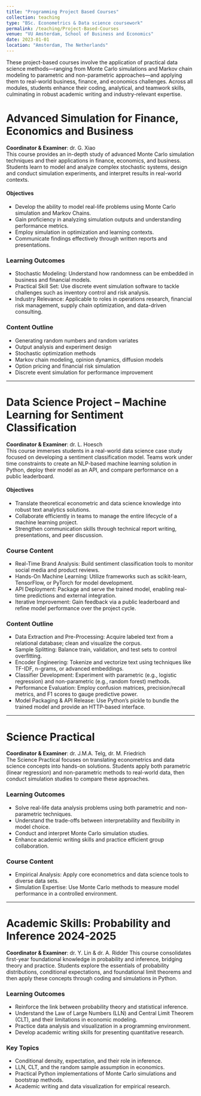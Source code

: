 ```yaml
---
title: "Programming Project Based Courses"
collection: teaching
type: "BSc. Econometrics & Data science coursework"
permalink: /teaching/Project-Based-Courses
venue: "VU Amsterdam, School of Business and Economics"
date: 2023-01-01
location: "Amsterdam, The Netherlands"
---
```

These project-based courses involve the application of practical data science methods—ranging from Monte Carlo simulations and Markov chain modeling to parametric and non-parametric approaches—and applying them to real-world business, finance, and economics challenges. Across all modules, students enhance their coding, analytical, and teamwork skills, culminating in robust academic writing and industry-relevant expertise.

# Advanced Simulation for Finance, Economics and Business
**Coordinator & Examiner**: dr. G. Xiao  
This course provides an in-depth study of advanced Monte Carlo simulation techniques and their applications in finance, economics, and business. Students learn to model and analyze complex stochastic systems, design and conduct simulation experiments, and interpret results in real-world contexts.

#### Objectives
- Develop the ability to model real-life problems using Monte Carlo simulation and Markov Chains.  
- Gain proficiency in analyzing simulation outputs and understanding performance metrics.  
- Employ simulation in optimization and learning contexts.  
- Communicate findings effectively through written reports and presentations.

### Learning Outcomes
- Stochastic Modeling: Understand how randomness can be embedded in business and financial models.  
- Practical Skill Set: Use discrete event simulation software to tackle challenges such as inventory control and risk analysis.  
- Industry Relevance: Applicable to roles in operations research, financial risk management, supply chain optimization, and data-driven consulting.

### Content Outline
- Generating random numbers and random variates  
- Output analysis and experiment design  
- Stochastic optimization methods  
- Markov chain modeling, opinion dynamics, diffusion models  
- Option pricing and financial risk simulation  
- Discrete event simulation for performance improvement  

---

# Data Science Project – Machine Learning for Sentiment Classification
**Coordinator & Examiner**: dr. L. Hoesch  
This course immerses students in a real-world data science case study focused on developing a sentiment classification model. Teams work under time constraints to create an NLP-based machine learning solution in Python, deploy their model as an API, and compare performance on a public leaderboard.

#### Objectives
- Translate theoretical econometric and data science knowledge into robust text analytics solutions.  
- Collaborate efficiently in teams to manage the entire lifecycle of a machine learning project.  
- Strengthen communication skills through technical report writing, presentations, and peer discussion.

### Course Content
- Real-Time Brand Analysis: Build sentiment classification tools to monitor social media and product reviews.  
- Hands-On Machine Learning: Utilize frameworks such as scikit-learn, TensorFlow, or PyTorch for model development.  
- API Deployment: Package and serve the trained model, enabling real-time predictions and external integration.  
- Iterative Improvement: Gain feedback via a public leaderboard and refine model performance over the project cycle.

### Content Outline
- Data Extraction and Pre-Processing: Acquire labeled text from a relational database; clean and visualize the corpus.  
- Sample Splitting: Balance train, validation, and test sets to control overfitting.  
- Encoder Engineering: Tokenize and vectorize text using techniques like TF-IDF, n-grams, or advanced embeddings.  
- Classifier Development: Experiment with parametric (e.g., logistic regression) and non-parametric (e.g., random forest) methods.  
- Performance Evaluation: Employ confusion matrices, precision/recall metrics, and F1 scores to gauge predictive power.  
- Model Packaging & API Release: Use Python’s pickle to bundle the trained model and provide an HTTP-based interface.

---

# Science Practical 
**Coordinator & Examiner**: dr. J.M.A. Telg, dr. M. Friedrich  
The Science Practical focuses on translating econometrics and data science concepts into hands-on solutions. Students apply both parametric (linear regression) and non-parametric methods to real-world data, then conduct simulation studies to compare these approaches.

### Learning Outcomes
- Solve real-life data analysis problems using both parametric and non-parametric techniques.  
- Understand the trade-offs between interpretability and flexibility in model choice.  
- Conduct and interpret Monte Carlo simulation studies.  
- Enhance academic writing skills and practice efficient group collaboration.

### Course Content
- Empirical Analysis: Apply core econometrics and data science tools to diverse data sets.  
- Simulation Expertise: Use Monte Carlo methods to measure model performance in a controlled environment.  

---

# Academic Skills: Probability and Inference 2024-2025
**Coordinator & Examiner**: dr. Y. Lin & dr. A. Ridder
This course consolidates first-year foundational knowledge in probability and inference, bridging theory and practice. Students explore the essentials of probability distributions, conditional expectations, and foundational limit theorems and then apply these concepts through coding and simulations in Python.

### Learning Outcomes
- Reinforce the link between probability theory and statistical inference.  
- Understand the Law of Large Numbers (LLN) and Central Limit Theorem (CLT), and their limitations in economic modeling.  
- Practice data analysis and visualization in a programming environment.  
- Develop academic writing skills for presenting quantitative research.

### Key Topics
- Conditional density, expectation, and their role in inference.  
- LLN, CLT, and the random sample assumption in economics.  
- Practical Python implementations of Monte Carlo simulations and bootstrap methods.  
- Academic writing and data visualization for empirical research.